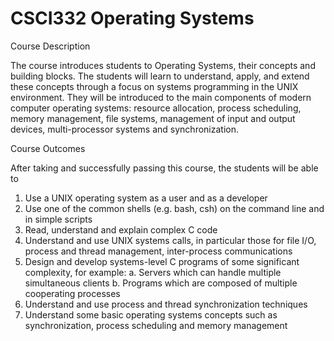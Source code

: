 # CSCI332 Operating Systems

Course Description

The course introduces students to Operating Systems, their concepts and building blocks. The students will learn
to understand, apply, and extend these concepts through a focus on systems programming in the UNIX
environment. They will be introduced to the main components of modern computer operating systems: resource
allocation, process scheduling, memory management, file systems, management of input and output devices,
multi-processor systems and synchronization.

Course Outcomes

After taking and successfully passing this course, the students will be able to
1. Use a UNIX operating system as a user and as a developer
2. Use one of the common shells (e.g. bash, csh) on the command line and in simple scripts
3. Read, understand and explain complex C code
4. Understand and use UNIX systems calls, in particular those for file I/O, process and thread management,
inter-process communications
5. Design and develop systems-level C programs of some significant complexity, for example:
a. Servers which can handle multiple simultaneous clients
b. Programs which are composed of multiple cooperating processes
6. Understand and use process and thread synchronization techniques
7. Understand some basic operating systems concepts such as synchronization, process scheduling and
memory management
